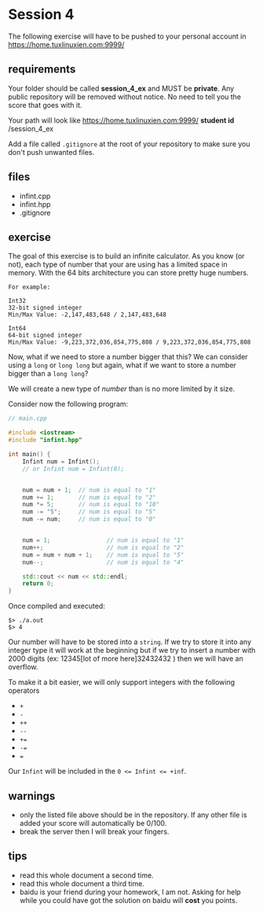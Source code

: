 # Session 4

The following exercise will have to be pushed to your personal account
in https://home.tuxlinuxien.com:9999/

## requirements

Your folder should be called **session_4_ex** and MUST be **private**. Any
public repository will be removed without notice. No need to tell you the score
that goes with it.

Your path will look like https://home.tuxlinuxien.com:9999/ **student id** /session_4_ex

Add a file called `.gitignore` at the root of your repository to make sure you
don't push unwanted files.

## files

* infint.cpp
* infint.hpp
* .gitignore

## exercise

The goal of this exercise is to build an infinite calculator. As you know (or
not), each type of number that your are using has a limited space in memory.
With the 64 bits architecture you can store pretty huge numbers.

```
For example:

Int32
32-bit signed integer
Min/Max Value: -2,147,483,648 / 2,147,483,648

Int64
64-bit signed integer
Min/Max Value: -9,223,372,036,854,775,808 / 9,223,372,036,854,775,808
```

Now, what if we need to store a number bigger that this? We can consider using
a `long` or `long long` but again, what if we want to store a number bigger
than a `long long`?

We will create a new type of *number* than is no more limited by it size.

Consider now the following program:

```c++
// main.cpp

#include <iostream>
#include "infint.hpp"

int main() {
    Infint num = Infint();
    // or Infint num = Infint(0);


    num = num + 1;  // num is equal to "1"
    num += 1;       // num is equal to "2"
    num *= 5;       // num is equal to "10"
    num -= "5";     // num is equal to "5"
    num -= num;     // num is equal to "0"


    num = 1;                // num is equal to "1"
    num++;                  // num is equal to "2"
    num = num + num + 1;    // num is equal to "5"
    num--;                  // num is equal to "4"

    std::cout << num << std::endl;
    return 0;
}
```

Once compiled and executed:

```
$> ./a.out
$> 4
```


Our number will have to be stored into a `string`. If we try to store it into
any integer type it will work at the beginning  but if we try to insert a number
with 2000 digits (ex: 12345[lot of more here]32432432 ) then we will have an
overflow.

To make it a bit easier, we will only support integers with the following
operators 

* `+`
* `-`
* `++`
* `--`
* `+=` 
* `-=` 
* `=` 

Our `Infint` will be included in the `0 <= Infint <= +inf`.

## warnings

* only the listed file above should be in the repository. If any other file is
added your score will automatically be 0/100.
* break the server then I will break your fingers.

## tips

* read this whole document a second time.
* read this whole document a third time.
* baidu is your friend during your homework, I am not. Asking for help while
you could have got the solution on baidu will **cost** you points.

